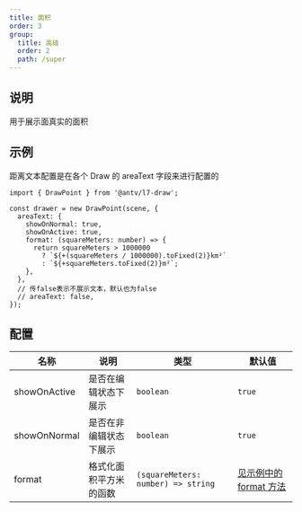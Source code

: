 ```yaml
---
title: 面积
order: 3
group:
  title: 高级
  order: 2
  path: /super
---
```


## 说明

用于展示面真实的面积

## 示例

距离文本配置是在各个 Draw 的 areaText 字段来进行配置的

```tsx | pure
import { DrawPoint } from '@antv/l7-draw';

const drawer = new DrawPoint(scene, {
  areaText: {
    showOnNormal: true,
    showOnActive: true,
    format: (squareMeters: number) => {
      return squareMeters > 1000000
        ? `${+(squareMeters / 1000000).toFixed(2)}km²`
        : `${+squareMeters.toFixed(2)}m²`;
    },
  },
  // 传false表示不展示文本，默认也为false
  // areaText: false,
});
```

## 配置

| 名称         | 说明                   | 类型                               | 默认值                          |
| ------------ | ---------------------- | ---------------------------------- | ------------------------------- |
| showOnActive | 是否在编辑状态下展示   | `boolean`                          | `true`                          |
| showOnNormal | 是否在非编辑状态下展示 | `boolean`                          | `true`                          |
| format       | 格式化面积平方米的函数 | `(squareMeters: number) => string` | [见示例中的 format 方法](#示例) |
